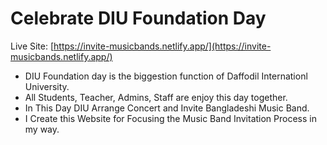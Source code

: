 # Celebrate DIU Foundation Day

Live Site: [https://invite-musicbands.netlify.app/](https://invite-musicbands.netlify.app/)

* DIU Foundation day is the biggestion function of Daffodil Internationl University.
* All Students, Teacher, Admins, Staff are enjoy this day together.
* In This Day DIU Arrange Concert and Invite Bangladeshi Music Band.
* I Create this Website for Focusing the Music Band Invitation Process in my way.
